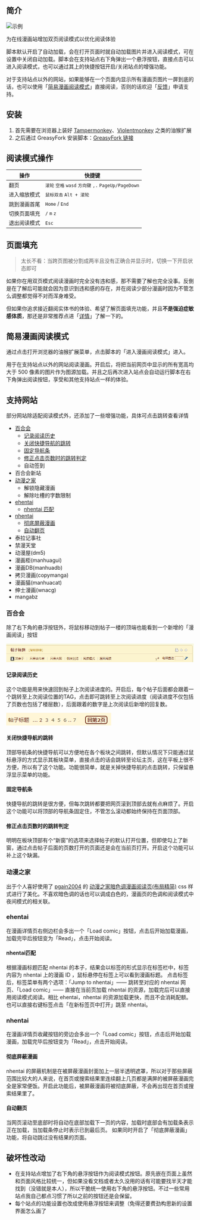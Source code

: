 <!-- markdown to Discuz: https://hyrious.me/lexas/marked-discuz.html -->

## 简介

![示例](/docs/images/页面填充示例.webp)

为在线漫画站增加双页阅读模式以优化阅读体验

脚本默认开启了自动加载，会在打开页面时就自动加载图片并进入阅读模式，可在设置中关闭自动加载。脚本会在支持站点右下角弹出一个悬浮按钮，直接点击可以进入阅读模式，也可以通过其上的快捷按钮开启/关闭站点的增强功能。

对于支持站点以外的网站，如果能够在一个页面内显示所有漫画页图片一屏到底的话，也可以使用「[简易漫画阅读模式](#简易漫画阅读模式)」直接阅读，否则的话欢迎「[反馈](issues)」申请支持。

## 安装

1. 首先需要在浏览器上装好 [Tampermonkey](https://tampermonkey.net/)、[Violentmonkey](https://violentmonkey.github.io/) 之类的油猴扩展
2. 之后通过 GreasyFork 安装脚本：[GreasyFork 链接](https://sleazyfork.org/zh-CN/scripts/374903-comicread)

## 阅读模式操作

| 操作 | 快捷键 |
| -------- | ------- |
| 翻页 | `滚轮` `空格` `wasd` `方向键` `,.` `PageUp/PageDown` |
| 进入缩放模式 | `鼠标双击` `Alt + 滚轮` |
| 跳到漫画首尾 | `Home` / `End` |
| 切换页面填充 | `/` `m` `z` |
| 退出阅读模式 | `Esc` |

## 页面填充

> 太长不看：当跨页图被分割成两半且没有正确合并显示时，切换一下开启状态即可

如果你在用双页模式阅读漫画时完全没有违和感，那不需要了解也完全没事。反倒是在了解后可能就会因为意识到违和感的存在，并在阅读少部分漫画时因为不管怎么调整都觉得不对而浑身难受。

但如果你追求接近翻阅实体书的体验、希望了解页面填充功能，并且**不是强迫症敏感体质**，那还是非常推荐点进「[详情](/docs/PageFill.md)」了解一下的。

## 简易漫画阅读模式

通过点击打开浏览器的油猴扩展菜单，点击脚本的「进入漫画阅读模式」进入。

用于在支持站点以外的网站阅读漫画。开启后，将把当前网页中显示的所有宽高均大于 500 像素的图片作为图源加载。并且之后再次进入站点会自动运行脚本在右下角弹出阅读按钮，享受和其他支持站点一样的体验。

## 支持网站

部分网站除适配阅读模式外，还添加了一些增强功能，具体可点击跳转查看详情

- [百合会](#百合会)
  - [记录阅读历史](#记录阅读历史)
  - [关闭快捷导航的跳转](#关闭快捷导航的跳转)
  - [固定导航条](#固定导航条)
  - [修正点击页数时的跳转判定](#修正点击页数时的跳转判定)
  - 自动签到
- 百合会新站
- [动漫之家](#动漫之家)
  - 解锁隐藏漫画
  - 解除吐槽的字数限制
- [ehentai](#ehentai)
  - [nhentai 匹配](#nhentai匹配)
- [nhentai](#nhentai)
  - [彻底屏蔽漫画](#彻底屏蔽漫画)
  - [自动翻页](#自动翻页)
- 泰拉记事社
- 禁漫天堂
- 动漫屋(dm5)
- 漫画柜(manhuagui)
- 漫画DB(manhuadb)
- 拷贝漫画(copymanga)
- 漫画猫(manhuacat)
- 绅士漫画(wnacg)
- mangabz

### 百合会

除了右下角的悬浮按钮外，将鼠标移动到帖子一楼的顶端也能看到一个新增的「漫画阅读」按钮

![百合会入口](/docs/images/百合会入口.jpg)

#### 记录阅读历史

这个功能是用来快速回到帖子上次阅读进度的。开启后，每个帖子后面都会跟着一个跳转至上次阅读位置的TAG，点击即可跳转至上次阅读进度（阅读进度不仅包括了页数也包括了楼层数），后面跟着的数字是上次阅读后新增的回复数。

![百合会记录历史功能](/docs/images/百合会记录历史功能.jpg)

#### 关闭快捷导航的跳转

顶部导航条的快捷导航可以方便地在各个板块之间跳转，但默认情况下只能通过鼠标悬浮的方式显示其板块菜单，直接点击的话会跳转至论坛主页，这在平板上很不方便，所以有了这个功能。功能很简单，就是关掉快捷导航的点击跳转，只保留悬浮显示菜单的功能。

#### 固定导航条

快捷导航的跳转是很方便，但每次跳转都要把网页滚到顶部去就有点麻烦了。开启这个功能可以将顶部的导航条固定住，不管怎么滚动都始终保持在页面顶部。

#### 修正点击页数时的跳转判定

明明在板块顶部有个“新窗”的选项来选择帖子的默认打开位置，但即使勾上了新窗，通过点击帖子后面的页数打开的页面还是会在当前页打开。开启这个功能可以补上这个缺漏。

### 动漫之家

出于个人喜好使用了 [pgain2004](https://userstyles.org/users/301332) 的 [动漫之家暗色调漫画阅读页(布局精简)](https://userstyles.org/styles/119945/theme) css 样式进行了美化。不喜欢暗色调的话也可以调成白色的，漫画页的色调和阅读模式中夜间模式的相关联。

### ehentai

在漫画详情页右侧边栏会多出一个「Load comic」按钮，点击后开始加载漫画，加载完毕后按钮变为「Read」，点击开始阅读。

#### nhentai匹配

根据漫画标题匹配 nhentai 的本子，结果会以标签的形式显示在标签栏中，标签内容为 nhentai 上的漫画 ID ，鼠标悬停在标签上可以看到漫画标题。
点击标签后，标签菜单有两个选项：「Jump to nhentai」—— 跳转至对应的 nhentai 网页、「Load comic」—— 直接在当前页加载 nhentai 的资源，加载完后可以直接用阅读模式阅读。相比 ehentai，nhentai 的资源加载更快，而且不会消耗配额。也可以直接右键标签点击「在新标签页中打开」跳至 nhentai。

### nhentai

在漫画详情页收藏按钮的旁边会多出一个「Load comic」按钮，点击后开始加载漫画，加载完毕后按钮变为「Read」，点击开始阅读。

#### 彻底屏蔽漫画

nhentai 的屏蔽机制是在被屏蔽漫画封面加上一层半透明遮罩，所以对于那些屏蔽范围比较大的人来说，在首页或搜索结果里连续翻上几页都是满屏的被屏蔽漫画完全是家常便饭。开启此功能后，被屏蔽漫画将被彻底屏蔽，不会再出现在首页或搜索结果里了。

#### 自动翻页

当网页滚动至底部时将自动在底部加载下一页的内容，加载时底部会有加载条表示正在加载，当加载条停止时表示已到最后页。
如果同时开启了「彻底屏蔽漫画」功能，将自动跳过没有结果的页面。

<!-- 放到 releases 的版本介绍 -->

## 破坏性改动

- 在支持站点增加了右下角的悬浮按钮作为阅读模式按钮。原先嵌在页面上虽然和页面风格比较统一，但如果没看文档或者太久没用的话有可能要找半天才能找到（没错就是本人），所以干脆统一使用右下角的悬浮按钮。不过一些常用站点我自己都点习惯了所以之前的按钮还是会保留。
- 每个站点的功能设置也改成使用悬浮按钮来调整（免得还要费劲构思新的设置界面怎么画了

